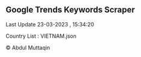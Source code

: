 

## Google Trends Keywords Scraper 
 
Last Update 23-03-2023 , 15:34:20

Country List :
VIETNAM.json



© Abdul Muttaqin 
